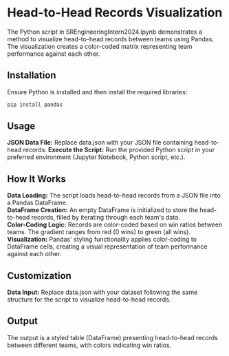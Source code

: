# Head-to-Head Records Visualization

The Python script in SREngineeringIntern2024.ipynb demonstrates a method to visualize head-to-head records between teams using Pandas. The visualization creates a color-coded matrix representing team performance against each other.

## Installation

Ensure Python is installed and then install the required libraries:

```bash
pip install pandas
```

## Usage
**JSON Data File:** Replace data.json with your JSON file containing head-to-head records.
**Execute the Script:** Run the provided Python script in your preferred environment (Jupyter Notebook, Python script, etc.).

## How It Works
**Data Loading:** The script loads head-to-head records from a JSON file into a Pandas DataFrame. \
**DataFrame Creation:** An empty DataFrame is initialized to store the head-to-head records, filled by iterating through each team's data. \
**Color-Coding Logic:** Records are color-coded based on win ratios between teams. The gradient ranges from red (0 wins) to green (all wins). \
**Visualization:** Pandas' styling functionality applies color-coding to DataFrame cells, creating a visual representation of team performance against each other.

## Customization
**Data Input:** Replace data.json with your dataset following the same structure for the script to visualize head-to-head records.

## Output
The output is a styled table (DataFrame) presenting head-to-head records between different teams, with colors indicating win ratios.

